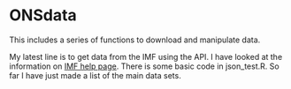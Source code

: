 ONSdata
=======

This includes a series of functions to download and manipulate data.  

My latest line is to get data from the IMF using the API.  I have looked at the information on [IMF help page](http://datahelp.imf.org/knowledgebase/articles/667681-using-json-restful-web-service).  There is some basic code in json_test.R.  So far I have just made a list of the main data sets.  
